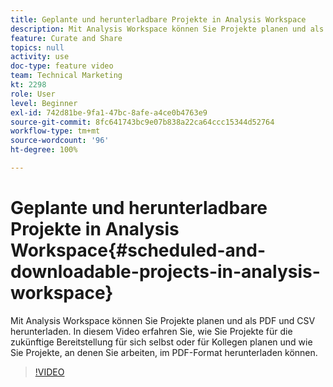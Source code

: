 ```yaml
---
title: Geplante und herunterladbare Projekte in Analysis Workspace
description: Mit Analysis Workspace können Sie Projekte planen und als PDF und CSV herunterladen. In diesem Video erfahren Sie, wie Sie Projekte für die zukünftige Bereitstellung für sich selbst oder für Kollegen planen und wie Sie Projekte, an denen Sie arbeiten, im PDF-Format herunterladen können.
feature: Curate and Share
topics: null
activity: use
doc-type: feature video
team: Technical Marketing
kt: 2298
role: User
level: Beginner
exl-id: 742d81be-9fa1-47bc-8afe-a4ce0b4763e9
source-git-commit: 8fc641743bc9e07b838a22ca64ccc15344d52764
workflow-type: tm+mt
source-wordcount: '96'
ht-degree: 100%

---
```


# Geplante und herunterladbare Projekte in Analysis Workspace{#scheduled-and-downloadable-projects-in-analysis-workspace}

Mit Analysis Workspace können Sie Projekte planen und als PDF und CSV herunterladen. In diesem Video erfahren Sie, wie Sie Projekte für die zukünftige Bereitstellung für sich selbst oder für Kollegen planen und wie Sie Projekte, an denen Sie arbeiten, im PDF-Format herunterladen können.

>[!VIDEO](https://video.tv.adobe.com/v/24709/?quality=12&learn=on)
